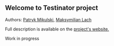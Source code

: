 ## Welcome to Testinator project

Authors: [Patryk Mikulski](https://github.com/Minorsonek), [Maksymilian Lach](https://github.com/Hooterr)
         
Full description is available on the [project's website.](http://www.testinator.minorsonek.pl/)

Work in progress
